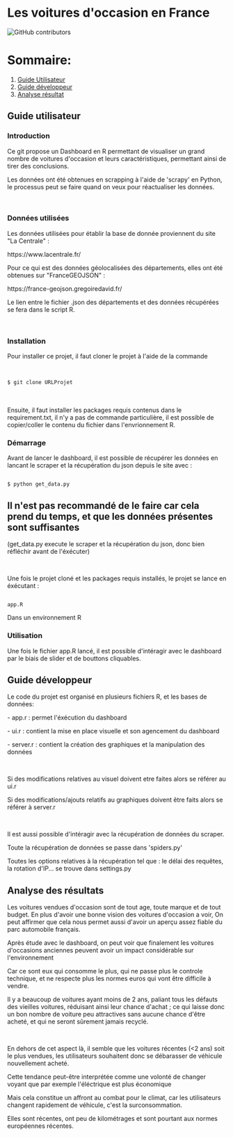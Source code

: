 # Les voitures d'occasion en France
![GitHub contributors](https://img.shields.io/github/contributors/Leralix/ProjetR?label=Contributeur)

# Sommaire:

1. [Guide Utilisateur ](#user)
2. [Guide développeur ](#dev)
3. [Analyse résultat ](#analyse)


<a name="user">

## Guide utilisateur

### Introduction
<p>Ce git propose un Dashboard en R permettant de visualiser un grand nombre de voitures d'occasion et leurs caractéristiques, permettant ainsi de tirer des conclusions. </p>
<p> Les données ont été obtenues en scrapping à l'aide de 'scrapy' en Python, le processus peut se faire quand on veux pour réactualiser les données. </p>

<br>

### Données utilisées 
<p>Les données utilisées pour établir la base de donnée proviennent du site "La Centrale" : </p><a>https://www.lacentrale.fr/ </a>
<p>Pour ce qui est des données géolocalisées des départements, elles ont été obtenues sur "FranceGEOJSON" : </p> <a> https://france-geojson.gregoiredavid.fr/ </a>
<p>Le lien entre le fichier .json des départements et des données récupérées se fera dans le script R.</p>

<br>


### Installation
<p>Pour installer ce projet, il faut cloner le projet à l'aide de la commande</p>
<br>
<code>
$ git clone URLProjet
</code>
<br>
<br>
<p>Ensuite, il faut installer les packages requis contenus dans le requirement.txt, il n'y a pas de commande particulière, il est possible de copier/coller le contenu du fichier dans l'envrionnement R.
</p>

### Démarrage
<p>Avant de lancer le dashboard, il est possible de récupérer les données en lancant le scraper et la récupération du json depuis le site avec :</p>
<code>
$ python get_data.py
</code>
<h2>Il n'est pas recommandé de le faire car cela prend du temps, et que les données présentes sont suffisantes</h2>
<p>(get_data.py execute le scraper et la récupération du json, donc bien réfléchir avant de l'éxécuter)</p>

<br>
<p>Une fois le projet cloné et les packages requis installés, le projet se lance en éxécutant :</p>
<code>
app.R
</code>
<p>Dans un environnement R</p>

### Utilisation
<p>Une fois le fichier app.R lancé, il est possible d'intéragir avec le dashboard par le biais de slider et de bouttons cliquables.</p>

<a name="dev">

## Guide développeur

<p> Le code du projet est organisé en plusieurs fichiers R, et les bases de données:</p>
<p>- app.r : permet l'éxécution du dashboard</p>
<p>- ui.r : contient la mise en place visuelle et son agencement du dashboard</p>
<p>- server.r : contient la création des graphiques et la manipulation des données</p>

<br>
<p>Si des modifications relatives au visuel doivent etre faites alors se référer au ui.r</p>
<p>Si des modifications/ajouts relatifs au graphiques doivent être faits alors se référer à server.r</p>

<br>
<p>Il est aussi possible d'intéragir avec la récupération de données du scraper.</p>
<p>Toute la récupération de données se passe dans 'spiders.py'</p>
<p>Toutes les options relatives à la récupération tel que : le délai des requêtes, la rotation d'IP... se trouve dans settings.py</p>

<a name="analyse">

## Analyse des résultats
<p>Les voitures vendues d'occasion sont de tout age, toute marque et de tout budget. En plus d'avoir une bonne vision des voitures d'occasion a voir, On peut affirmer que cela nous permet aussi d'avoir un aperçu assez fiable du parc automobile français.</p>

<p>Après étude avec le dashboard, on peut voir que finalement les voitures d'occasions anciennes peuvent avoir un impact considérable sur l'environnement</p>
<p>Car ce sont eux qui consomme le plus, qui ne passe plus le controle technique, et ne respecte plus les normes euros qui vont être difficile à vendre.</p>
<p>Il y a beaucoup de voitures ayant moins de 2 ans, paliant tous les défauts des vieilles voitures, réduisant ainsi leur chance d'achat ; ce qui laisse donc un bon nombre de voiture peu attractives sans aucune chance d'être acheté, et qui ne seront sûrement jamais recyclé.</p>

<br>
<p>En dehors de cet aspect là, il semble que les voitures récentes (<2 ans) soit le plus vendues, les utilisateurs souhaitent donc se débarasser de véhicule nouvellement acheté. </p>
<p>Cette tendance peut-être interprétée comme une volonté de changer voyant que par exemple l'éléctrique est plus économique</p>
<p>Mais cela constitue un affront au combat pour le climat, car les utilisateurs changent rapidement de véhicule, c'est la surconsommation.</p>
<p>Elles sont récentes, ont peu de kilométrages et sont pourtant aux normes européennes récentes.</p>
